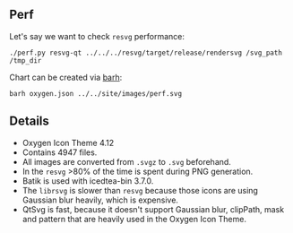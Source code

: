 ## Perf

Let's say we want to check `resvg` performance:

```
./perf.py resvg-qt ../../../resvg/target/release/rendersvg /svg_path /tmp_dir
```

Chart can be created via [barh](https://github.com/RazrFalcon/barh):

```
barh oxygen.json ../../site/images/perf.svg
```

## Details

- Oxygen Icon Theme 4.12
- Contains 4947 files.
- All images are converted from `.svgz` to `.svg` beforehand.
- In the `resvg` >80% of the time is spent during PNG generation.
- Batik is used with icedtea-bin 3.7.0.
- The `librsvg` is slower than `resvg` because those icons are using Gaussian blur heavily, which is expensive.
- QtSvg is fast, because it doesn't support Gaussian blur, clipPath, mask and pattern that are heavily used in the Oxygen Icon Theme.
